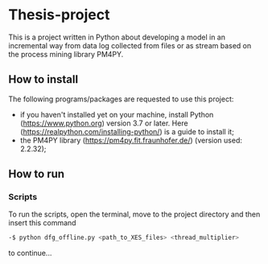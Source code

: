 # Thesis-project

This is a project written in Python about developing a model in an incremental way from data log collected from files or as stream based on the process mining library PM4PY.

## How to install

The following programs/packages are requested to use this project:
- if you haven't installed yet on your machine, install Python (https://www.python.org) version 3.7 or later.
  Here (https://realpython.com/installing-python/) is a guide to install it;
- the PM4PY library (https://pm4py.fit.fraunhofer.de/) (version used: 2.2.32); 

## How to run

### Scripts

To run the scripts, open the terminal, move to the project directory and then insert this command

```bash
-$ python dfg_offline.py <path_to_XES_files> <thread_multiplier>
```

to continue...
